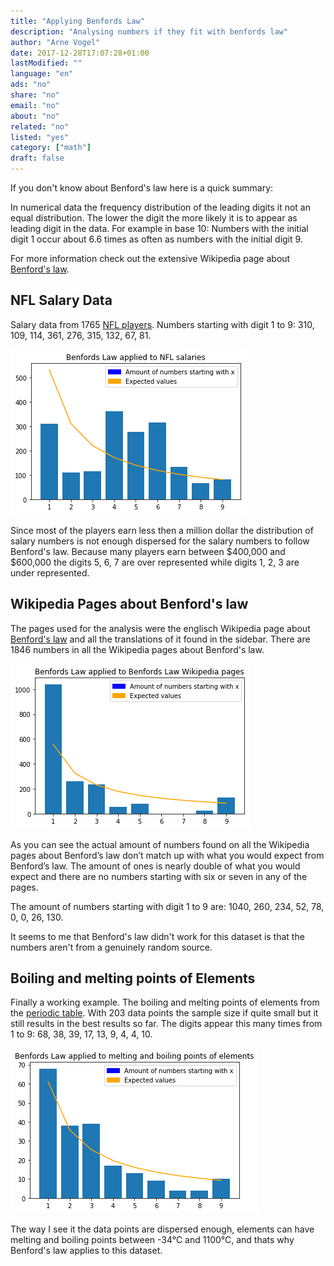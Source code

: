 ```yaml
---
title: "Applying Benfords Law"
description: "Analysing numbers if they fit with benfords law"
author: "Arne Vogel"
date: 2017-12-28T17:07:28+01:00
lastModified: ""
language: "en"
ads: "no"
share: "no"
email: "no"
about: "no"
related: "no"
listed: "yes"
category: ["math"]
draft: false
---
```


If you don't know about Benford's law here is a quick summary:

In numerical data the frequency distribution of the leading digits it not an equal distribution. The lower the digit the more likely it is to appear as leading digit in the data. For example in base 10: Numbers with the initial digit 1 occur about 6.6 times as often as numbers with the initial digit 9. 

For more information check out the extensive Wikipedia page about [Benford's law](https://en.wikipedia.org/wiki/Benford%27s_law). 

## NFL Salary Data

Salary data from 1765 [NFL players](https://www.kaggle.com/zynicide/nfl-football-player-stats/data). Numbers starting with digit 1 to 9: 310, 109, 114, 361, 276, 315, 132, 67, 81.

![benfords law applied to nfl salaries](/images/applying-benfords-law/benford_nfl_salary.png)

Since most of the players earn less then a million dollar the distribution of salary numbers is not enough dispersed for the salary numbers to follow Benford's law.
Because many players earn between $400,000 and $600,000 the digits 5, 6, 7 are over represented while digits 1, 2, 3 are under represented. 

## Wikipedia Pages about Benford's law

The pages used for the analysis were the englisch Wikipedia page about [Benford's law](https://en.wikipedia.org/wiki/Benford%27s_law) and all the translations of it found in the sidebar. There are 1846 numbers in all the Wikipedia pages about Benford's law.

![benfords law applied to numbers in benfords law wikipedia pages](/images/applying-benfords-law/benford_wikipedia.png)

As you can see the actual amount of numbers found on all the Wikipedia pages about Benford’s law don’t match up with what you would expect from Benford’s law. The amount of ones is nearly double of what you would expect and there are no numbers starting with six or seven in any of the pages.

The amount of numbers starting with digit 1 to 9 are: 1040, 260, 234, 52, 78, 0, 0, 26, 130. 

It seems to me that Benford's law didn't work for this dataset is that the numbers aren't from a genuinely random source.

## Boiling and melting points of Elements

Finally a working example. The boiling and melting points of elements from the [periodic table](https://www.kaggle.com/jwaitze/tablesoftheelements/data). With 203 data points the sample size if quite small but it still results in the best results so far. The digits appear this many times from 1 to 9: 68, 38, 39, 17, 13, 9, 4, 4, 10. 

![benfords law applied to melting and boiling points of elements](/images/applying-benfords-law/benford_elements.png)

The way I see it the data points are dispersed enough, elements can have melting and boiling points between -34°C and 1100°C, and thats why Benford's law applies to this dataset.  